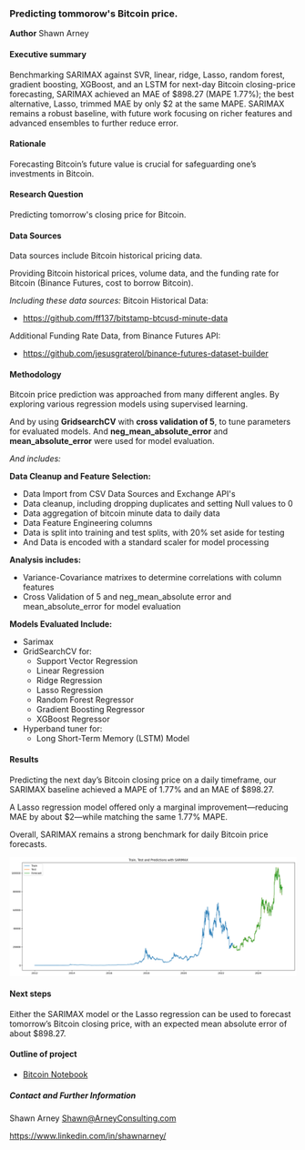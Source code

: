 ### Predicting tommorow's Bitcoin price.

**Author**
Shawn Arney

#### Executive summary
Benchmarking SARIMAX against SVR, linear, ridge, Lasso, random forest, gradient boosting, XGBoost, and an LSTM for next-day Bitcoin closing-price forecasting, SARIMAX achieved an MAE of $898.27 (MAPE 1.77%); the best alternative, Lasso, trimmed MAE by only $2 at the same MAPE. SARIMAX remains a robust baseline, with future work focusing on richer features and advanced ensembles to further reduce error.

#### Rationale
Forecasting Bitcoin’s future value is crucial for safeguarding one’s investments in Bitcoin.

#### Research Question
Predicting tomorrow's closing price for Bitcoin.

#### Data Sources
Data sources include Bitcoin historical pricing data. 

Providing Bitcoin historical prices, volume data, and the funding rate for Bitcoin (Binance Futures, cost to borrow Bitcoin).  

*Including these data sources:*
Bitcoin Historical Data:
- https://github.com/ff137/bitstamp-btcusd-minute-data

Additional Funding Rate Data, from Binance Futures API:
- https://github.com/jesusgraterol/binance-futures-dataset-builder

#### Methodology
Bitcoin price prediction was approached from many different angles.  By exploring various regression models using supervised learning.  

And by using **GridsearchCV** with **cross validation of 5**, to tune parameters for evaluated models.  And **neg_mean_absolute_error** and **mean_absolute_error** were used for model evaluation.

*And includes:*

**Data Cleanup and Feature Selection:**
- Data Import from CSV Data Sources and Exchange API's
- Data cleanup, including dropping duplicates and setting Null values to 0
- Data aggregation of bitcoin minute data to daily data
- Data Feature Engineering columns 
- Data is split into training and test splits, with 20% set aside for testing
- And Data is encoded with a standard scaler for model processing

**Analysis includes:**
- Variance-Covariance matrixes to determine correlations with column features
- Cross Validation of 5 and neg_mean_absolute error and mean_absolute_error for model evaluation

**Models Evaluated Include:**
- Sarimax
- GridSearchCV for:
    - Support Vector Regression 
    - Linear Regression 
    - Ridge Regression
    - Lasso Regression 
    - Random Forest Regressor
    - Gradient Boosting Regressor
    - XGBoost Regressor
- Hyperband tuner for: 
    - Long Short-Term Memory (LSTM) Model

#### Results
Predicting the next day’s Bitcoin closing price on a daily timeframe, our SARIMAX baseline achieved a MAPE of 1.77% and an MAE of $898.27. 

A Lasso regression model offered only a marginal improvement—reducing MAE by about $2—while matching the same 1.77% MAPE. 

Overall, SARIMAX remains a strong benchmark for daily Bitcoin price forecasts.

![sarimax](images/sarimax_results.png)

#### Next steps
Either the SARIMAX model or the Lasso regression can be used to forecast tomorrow’s Bitcoin closing price, with an expected mean absolute error of about $898.27.

#### Outline of project

- [Bitcoin Notebook](https://github.com/shawnarneygit/ai_machine_learning/blob/master/bitcoin/bitcoin.ipynb)

##### Contact and Further Information
Shawn Arney
Shawn@ArneyConsulting.com

https://www.linkedin.com/in/shawnarney/
